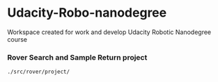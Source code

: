 # Udacity-Robo-nanodegree
Workspace created for work and develop Udacity Robotic Nanodegree course 


### Rover Search and Sample Return project

`./src/rover/project/`
